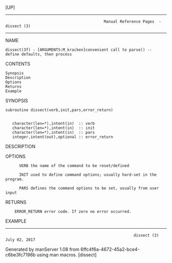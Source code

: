 [UP]

-----------------------------------------------------------------------------------------------------------------------------------
                                               Manual Reference Pages  - dissect (3)
-----------------------------------------------------------------------------------------------------------------------------------
                                                                 
NAME

    dissect(3f) - [ARGUMENTS:M_kracken]convenient call to parse() -- define defaults, then process

CONTENTS

    Synopsis
    Description
    Options
    Returns
    Example

SYNOPSIS

    subroutine dissect(verb,init,pars,error_return)


       character(len=*),intent(in)  :: verb
       character(len=*),intent(in)  :: init
       character(len=*),intent(in)  :: pars
       integer,intent(out),optional :: error_return

DESCRIPTION

OPTIONS

          VERB the name of the command to be reset/defined

          INIT used to define command options; usually hard-set in the program.

          PARS defines the command options to be set, usually from user input

RETURNS

        ERROR_RETURN error code. If zero no error occurred.

EXAMPLE

-----------------------------------------------------------------------------------------------------------------------------------

                                                            dissect (3)                                               July 02, 2017

Generated by manServer 1.08 from 6ffc4f6a-4672-45a2-bce4-c6be3fc7196b using man macros.
                                                             [dissect]
